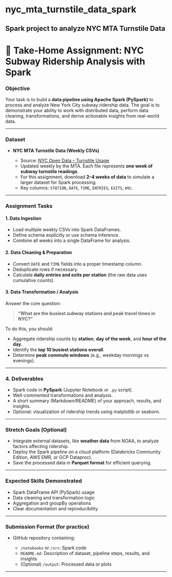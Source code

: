 # nyc_mta_turnstile_data_spark
Spark project to analyze NYC MTA Turnstile Data
---
# 📂 Take-Home Assignment: NYC Subway Ridership Analysis with Spark

### **Objective**

Your task is to build a **data pipeline using Apache Spark (PySpark)** to process and analyze New York City subway ridership data. The goal is to demonstrate your ability to work with distributed data, perform data cleaning, transformations, and derive actionable insights from real-world data.

---

### **Dataset**

* **NYC MTA Turnstile Data (Weekly CSVs)**

  * Source: [NYC Open Data – Turnstile Usage](https://data.ny.gov/api/views/k7j9-jnct/rows.csv?accessType=DOWNLOAD)
  * Updated weekly by the MTA. Each file represents **one week of subway turnstile readings**.
  * For this assignment, download **2–4 weeks of data** to simulate a larger dataset for Spark processing.
  * Key columns: `STATION`, `DATE`, `TIME`, `ENTRIES`, `EXITS`, etc.

---

### **Assignment Tasks**

#### **1. Data Ingestion**

* Load multiple weekly CSVs into Spark DataFrames.
* Define schema explicitly or use schema inference.
* Combine all weeks into a single DataFrame for analysis.

#### **2. Data Cleaning & Preparation**

* Convert `DATE` and `TIME` fields into a proper timestamp column.
* Deduplicate rows if necessary.
* Calculate **daily entries and exits per station** (the raw data uses cumulative counts).

#### **3. Data Transformation / Analysis**

Answer the core question:

> **“What are the busiest subway stations and peak travel times in NYC?”**

To do this, you should:

* Aggregate ridership counts by **station**, **day of the week**, and **hour of the day**.
* Identify the **top 10 busiest stations overall**.
* Determine **peak commute windows** (e.g., weekday mornings vs evenings).

---

### **4. Deliverables**

* Spark code in **PySpark** (Jupyter Notebook or `.py` script).
* Well-commented transformations and analysis.
* A short summary (Markdown/README) of your approach, results, and insights.
* Optional: visualization of ridership trends using matplotlib or seaborn.

---

### **Stretch Goals (Optional)**

* Integrate external datasets, like **weather data** from NOAA, to analyze factors affecting ridership.
* Deploy the Spark pipeline on a cloud platform (Databricks Community Edition, AWS EMR, or GCP Dataproc).
* Save the processed data in **Parquet format** for efficient querying.

---

### **Expected Skills Demonstrated**

* Spark DataFrame API (PySpark) usage
* Data cleaning and transformation logic
* Aggregation and groupBy operations
* Clear documentation and reproducibility

---

### **Submission Format (for practice)**

* GitHub repository containing:

  * `/notebooks` or `/src`: Spark code
  * `README.md`: Description of dataset, pipeline steps, results, and insights
  * (Optional) `/output`: Processed data or plots

---
